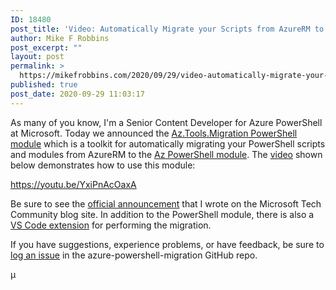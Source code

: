 ```yaml
---
ID: 18480
post_title: 'Video: Automatically Migrate your Scripts from AzureRM to the Az PowerShell Module'
author: Mike F Robbins
post_excerpt: ""
layout: post
permalink: >
  https://mikefrobbins.com/2020/09/29/video-automatically-migrate-your-scripts-from-azurerm-to-the-az-powershell-module/
published: true
post_date: 2020-09-29 11:03:17
---
```

As many of you know, I'm a Senior Content Developer for Azure PowerShell at Microsoft. Today we announced the <a href="https://github.com/Azure/azure-powershell-migration" target="_blank" rel="noopener noreferrer">Az.Tools.Migration PowerShell module</a> which is a toolkit for automatically migrating your PowerShell scripts and modules from AzureRM to the <a href="https://docs.microsoft.com/powershell/azure/install-az-ps" target="_blank" rel="noopener noreferrer">Az PowerShell module</a>. The <a href="https://youtu.be/YxiPnAcOaxA" target="_blank" rel="noopener noreferrer">video</a> shown below demonstrates how to use this module:

https://youtu.be/YxiPnAcOaxA

Be sure to see the <a href="https://techcommunity.microsoft.com/t5/azure-tools/announcing-the-azurerm-to-az-powershell-module-migration-toolkit/ba-p/1724992" target="_blank" rel="noopener noreferrer">official announcement</a> that I wrote on the Microsoft Tech Community blog site. In addition to the PowerShell module, there is also a <a href="https://marketplace.visualstudio.com/items?itemName=azps-tools.azps-tools" target="_blank" rel="noopener noreferrer">VS Code extension</a> for performing the migration.

If you have suggestions, experience problems, or have feedback, be sure to <a href="https://github.com/Azure/azure-powershell-migration/issues" target="_blank" rel="noopener noreferrer">log an issue</a> in the azure-powershell-migration GitHub repo.

µ